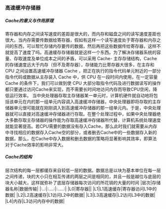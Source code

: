 ### 高速缓冲存储器
##### *Cache的意义与作用原理*
寄存器和内存之间读写速度的差距是很大的，而内存和磁盘之间的读写速度差距也很大。当内存需要传数据给寄存器，假如有这样一个读写速度处于寄存器和内存之间的东西，可以帮忙存储内存要传的数据，然后再把这些数据传给寄存器，这样不就提高了速度了吗。高速缓存存储器就是这样一个东西。为了解决存储器系统的容量、存取速度及单位成本之间的矛盾，可以采用 Cache- 主存存储结构，Cache的存储速度远大于内存（但不及寄存器），存储能力比寄存器大很多，在主存和 CPU 之间设置高速缓冲存储器 Cache ，把正在执行的指令代码单元附近的一部分指令代码或数据从主存装入 Cache 中，供 CPU 在一段时间内使用，在一定容量 Cache 的条件下，我们可以做到使 CPU 大部分取指令代码及进行数据读写的操作都只要通过访问Cache来实现，而不需要长时间地访问内存而导致CPU空闲，降低运行效率。
当中央处理器存取主存储器某一单元时，计算机硬件就自动地将包括该单元在内的那一组单元内容调入高速缓冲存储器，中央处理器即将存取的主存储器单元很可能就在刚刚调入到高速缓冲存储器的那一组单元内。于是，中央处理器就可以直接对高速缓冲存储器进行存取。在整个处理过程中，如果中央处理器绝大多数存取主存储器的操作能为存取高速缓冲存储器所代替，计算机系统处理速度就能显著提高。若CPU需要的数据没有存入Cache，那么此时我们就需要从内存中寻找相应的数据存入Cache空的部分，或者删去Cache中的一些数据存入新的数据，那么，在Cache中存入数据和删去数据的策略将显著影响其效率，即算法对于Cache效率的影响非常大。
##### *Cache的结构*
层次结构的每一层都缓存来自较低一层的数据。数据总是以块为基本单位在每一层之间传递，块的大小只在相互传递的两层之间是相同的，并且一般是越位与底层的块大小越大，这样就弥补了底层存储器每次访问的所花销的大量的时间
|层次|存储器名称|数据传输|
|:..:|:....:|:.....:|
|L0|寄存器||
|L1|L1高速缓存|寄存器访问L1中的数据|
|L2|L2高速缓存|L1访问L2中的数据|
|L3|L3高速缓存|L2访问L3中的数据|
|L4|内存|L3访问内存中的数据|

